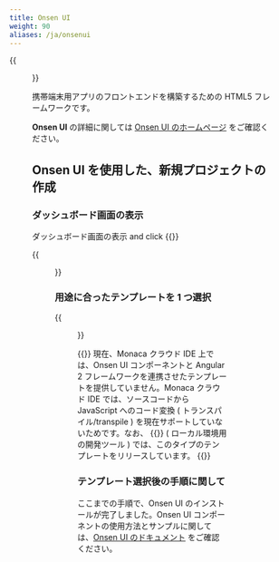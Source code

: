```yaml
---
title: Onsen UI
weight: 90
aliases: /ja/onsenui
---
```


{{<figure src="/images/onsenui/with_text.png">}}

携帯端末用アプリのフロントエンドを構築するための HTML5
フレームワークです。

**Onsen UI** の詳細に関しては [Onsen UI のホームページ](https://ja.onsen.io) をご確認ください。

Onsen UI を使用した、新規プロジェクトの作成
-------------------------------------------

### ダッシュボード画面の表示

ダッシュボード画面の表示 and click {{<guilabel name="Create Project">}}

{{<figure src="/images/onsenui/new_project.png">}}

### 用途に合ったテンプレートを 1 つ選択

{{<figure src="/images/onsenui/choose_template.png">}}


{{<note>}}
    現在、Monaca クラウド IDE 上では、Onsen UI コンポーネントと Angular 2 フレームワークを連携させたテンプレートを提供していません。Monaca クラウド IDE では、ソースコードから JavaScript へのコード変換 ( トランスパイル/transpile ) を現在サポートしていないためです。なお、 {{<link href="/en/products_guide/monaca_cli/overview" title="Monaca CLI">}} ( ローカル環境用の開発ツール ) では、このタイプのテンプレートをリリースしています。
{{</note>}}

### テンプレート選択後の手順に関して

ここまでの手順で、Onsen UI のインストールが完了しました。Onsen UI
コンポーネントの使用方法とサンプルに関しては、[Onsen UI のドキュメント](https://ja.onsen.io/v2/guide/) をご確認ください。
